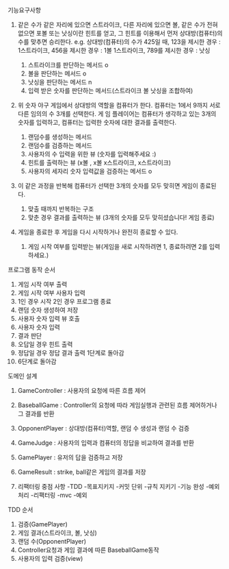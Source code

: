 기능요구사항

1. 같은 수가 같은 자리에 있으면 스트라이크, 다른 자리에 있으면 볼, 같은 수가 전혀 없으면 포볼 또는 낫싱이란 힌트를 얻고, 
그 힌트를 이용해서 먼저 상대방(컴퓨터)의 수를 맞추면 승리한다.
   e.g. 상대방(컴퓨터)의 수가 425일 때, 123을 제시한 경우 : 1스트라이크, 456을 제시한 경우 : 1볼 1스트라이크, 789를 제시한 경우 : 낫싱
   1. 스트라이크를 판단하는 메서드 o
   2. 볼을 판단하는 메서드 o
   3. 낫싱을 판단하는 메서드 n
   4. 입력 받은 숫자를 판단하는 메서드(스트라이크 볼 낫싱을 조합하여) 
   
2. 위 숫자 야구 게임에서 상대방의 역할을 컴퓨터가 한다. 컴퓨터는 1에서 9까지 서로 다른 임의의 수 3개를 선택한다.
게 임 플레이어는 컴퓨터가 생각하고 있는 3개의 숫자를 입력하고, 컴퓨터는 입력한 숫자에 대한 결과를 출력한다.
   1. 랜덤수를 생성하는 메서드
   2. 랜덤수를 검증하는 메서드
   2. 사용자의 수 입력을 위한 뷰 (숫자를 입력해주세요 :)
   3. 힌트를 출력하는 뷰 (x볼 , x볼 x스트라이크, x스트라이크)
   4. 사용자의 세자리 숫자 입력값을 검증하는 메서드 o
   
3. 이 같은 과정을 반복해 컴퓨터가 선택한 3개의 숫자를 모두 맞히면 게임이 종료된다.
   1. 맞출 때까지 반복하는 구조
   2. 맞춘 경우 결과를 출력하는 뷰 (3개의 숫자를 모두 맞히셨습니다! 게임 종료)
4. 게임을 종료한 후 게임을 다시 시작하거나 완전히 종료할 수 있다. 
   1. 게임 시작 여부를 입력받는 뷰(게임을 새로 시작하려면 1, 종료하려면 2를 입력하세요.)

프로그램 동작 순서
1. 게임 시작 여부 출력
2. 게임 시작 여부 사용자 입력
3. 1인 경우 시작 2인 경우 프로그램 종료
4. 랜덤 숫자 생성하여 저장
5. 사용자 숫자 입력 뷰 호출
6. 사용자 숫자 입력
7. 결과 판단
8. 오답일 경우 힌트 출력
8. 정답일 경우 정답 결과 출력 1단계로 돌아감
9. 6단계로 돌아감

도메인 설계
1. GameController : 사용자의 요청에 따른 흐름 제어 
2. BaseballGame : Controller의 요청에 따라 게임실행과 관련된 흐름 제어하거나 그 결과를 반환
3. OpponentPlayer : 상대방(컴퓨터)역할, 랜덤 수 생성과 랜덤 수 검증
4. GameJudge : 사용자의 입력과 컴퓨터의 정답을 비교하여 결과를 반환 
5. GamePlayer : 유저의 답을 검증하고 저장
6. GameResult : strike, ball같은 게임의 결과를 저장

7. 리팩터링 중점 사항
-TDD
-목표지키지
-커밋 단위
-규칙 지키기
-기능 완성
-예외 처리
-리팩터링
-mvc
-예외

TDD 순서 
1. 검증(GamePlayer)
2. 게임 결과(스트라이크, 볼, 낫싱)
3. 랜덤 수(OpponentPlayer)
4. Controller요청과 게임 결과에 따른 BaseballGame동작
5. 사용자의 입력 검증(view)
